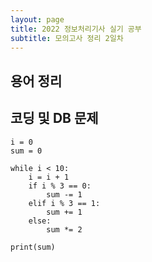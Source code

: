 ```yaml
---
layout: page
title: 2022 정보처리기사 실기 공부
subtitle: 모의고사 정리 2일차
---
```


## 용어 정리

## 코딩 및 DB 문제
```
i = 0
sum = 0

while i < 10:
    i = i + 1
    if i % 3 == 0:
        sum -= 1
    elif i % 3 == 1:
        sum += 1
    else:
        sum *= 2

print(sum)
```